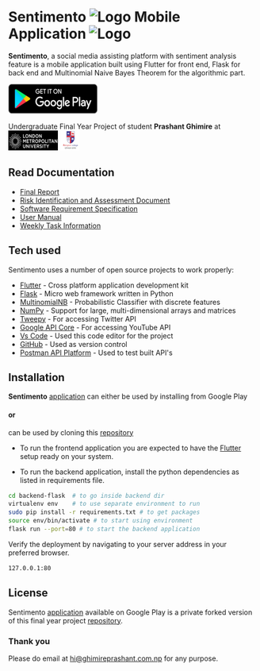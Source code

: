 # Sentimento ![Logo](https://play-lh.googleusercontent.com/nAaDRtLZlshur9o3A2XS_K__4I8m_yZ0gvucECrZtGoEGq8NUWE0Zj1vsyjALBui2Q=w35) Mobile Application ![Logo](https://play-lh.googleusercontent.com/1FikpccbOFZsDc5k9x1OQegu8A53tYcY8dkk_neZiCuOcdxWjzUcF3QebE_E9UQNiW4=w40)

**Sentimento**, a social media assisting platform with sentiment analysis feature is a
mobile application built using Flutter for front end, Flask for back end and Multinomial
Naive Bayes Theorem for the algorithmic part.

[![Click here to download from Google Play](./report-documentation/doc-assets/googleplay.png)](https://play.google.com/store/apps/details?id=com.awarself.sentimento)

Undergraduate Final Year Project of student **Prashant Ghimire** at
[![University Logo](./report-documentation/doc-assets/lmu.png)](https://www.londonmet.ac.uk/)
[![College Logo](./report-documentation/doc-assets/islington.png)](https://islington.edu.np/)

## Read Documentation

- [Final Report](./report-documentation/Final%20Report.pdf)
- [Risk Identification and Assessment Document](./report-documentation/Risk%20Identification%20and%20Assessment%20Document.pdf)
- [Software Requirement Specification](./report-documentation/Software%20Requirement%20Specification.pdf)
- [User Manual](./report-documentation/User%20Manual-%20Sentimento.pdf)
- [Weekly Task Information](./report-documentation/Weekly%20Task%20Information.pdf)

## Tech used

Sentimento uses a number of open source projects to work properly:

- [Flutter] - Cross platform application development kit
- [Flask] - Micro web framework written in Python
- [MultinomialNB] - Probabilistic Classifier with discrete features
- [NumPy] - Support for large, multi-dimensional arrays and matrices
- [Tweepy] - For accessing Twitter API
- [Google API Core] - For accessing YouTube API
- [Vs Code] - Used this code editor for the project
- [GitHub] - Used as version control
- [Postman API Platform] - Used to test built API's

## Installation

**Sentimento** [application] can either be used by installing from Google Play

#### **or**

can be used by cloning this [repository]

- To run the frontend application you are expected to have the [Flutter] setup ready on your system.

- To run the backend application, install the python dependencies as listed in requirements file.

```sh
cd backend-flask  # to go inside backend dir
virtualenv env    # to use separate environment to run
sudo pip install -r requirements.txt # to get packages
source env/bin/activate # to start using environment
flask run --port=80 # to start the backend application
```

Verify the deployment by navigating to your server address in
your preferred browser.

```sh
127.0.0.1:80
```

## License

Sentimento [application] available on Google Play is a private forked version of this final year project [repository].

### **Thank you**

Please do email at hi@ghimireprashant.com.np for any purpose.

[//]: # "These are reference links used in the body of this note and get stripped out when the markdown processor does its job. There is no need to format nicely because it shouldn't be seen. Thanks SO - http://stackoverflow.com/questions/4823468/store-comments-in-markdown-syntax"
[flutter]: https://flutter.dev/
[flask]: https://flutter.dev/
[multinomialnb]: https://scikit-learn.org/stable/modules/generated/sklearn.naive_bayes.MultinomialNB.html
[numpy]: https://pypi.org/project/numpy/
[tweepy]: https://pypi.org/project/tweepy/
[google api core]: https://pypi.org/project/google-api-core/
[vs code]: https://code.visualstudio.com/
[github]: https://github.com/
[postman api platform]: https://www.postman.com/
[application]: https://play.google.com/store/apps/details?id=com.awarself.sentimento
[repository]: https://github.com/aprashantz/final-year-project-undergrad
